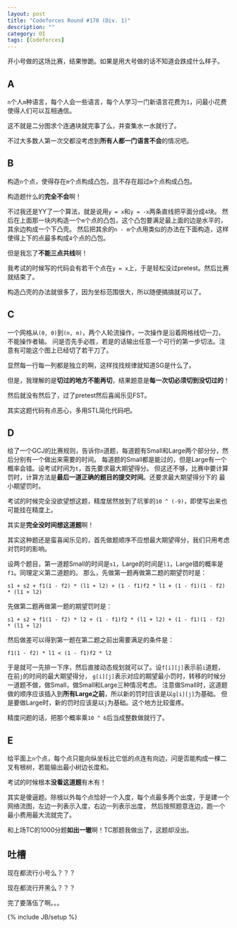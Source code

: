 ```yaml
---
layout: post
title: "Codeforces Round #170 (Div. 1)"
description: ""
category: OI
tags: [Codeforces]
---
```


开小号做的这场比赛，结果惨跪。如果是用大号做的话不知道会跌成什么样子。

## A
`n`个人`m`种语言，每个人会一些语言，每个人学习一门新语言花费为`1`，问最小花费使得人们可以互相通信。

这不就是二分图求个连通块就完事了么，并查集水一水就行了。

不过大多数人第一次交都没考虑到**所有人都一门语言不会**的情况吧。

## B
构造`n`个点，使得存在`m`个点构成凸包，且不存在超过`m`个点构成凸包。

构造题什么的**完全不会**啊！

不过我还是YY了一个算法，就是说用`y = x`和`y = -x`两条直线把平面分成`4`块。
然后在上面那一块内构造一个`m`个点的凸包，这个凸包要满足最上面的边是水平的，其余边构成一个下凸壳。
然后把其余的`n - m`个点用类似的办法在下面构造，这样使得上下的点最多构成`4`个点的凸包。

但是我忘了**不能三点共线**啊！

我考试的时候写的代码会有若干个点在`y = x`上，于是轻松没过pretest。然后比赛就结束了。

构造凸壳的办法就很多了，因为坐标范围很大，所以随便搞搞就可以了。

## C
一个网格从`(0, 0)`到`(n, m)`，两个人轮流操作，一次操作是沿着网格线切一刀，不能操作者输。
问是否先手必胜，若是的话输出任意一个可行的第一步切法。注意有可能这个图上已经切了若干刀了。

显然每一行每一列都是独立的啊，这样找找规律就知道SG是什么了。

但是，我理解的是**切过的地方不能再切**，结果题意是**每一次切必须切到没切过的**！

然后就没有然后了，过了pretest然后喜闻乐见FST。

其实这题代码有点恶心，多用STL简化代码吧。

## D
给了一个GCJ的比赛规则，告诉你`n`道题，每道题有Small和Large两个部分分，然后分别有一个做出来需要的时间。
每道题的Small都是能过的，但是Large有一个概率会错。设考试时间为`t`，首先要求最大期望得分。
但这还不够，比赛中要计算罚时，计算方法是**最后一道正确的题目的提交时间**。还要求最大期望得分下的
最小期望罚时。

考试的时候完全没欲望想这题，精度居然放到了坑爹的`10 ^ (-9)`，即使写出来也可能挂在精度上。

其实是**完全没时间想这道题**啊！

其实这种题还是蛮喜闻乐见的，首先做题顺序不应想最大期望得分，我们只用考虑对罚时的影响。

设两个题目，第一道题Small的时间是`s1`，Large的时间是`l1`，Large错的概率是`f1`。同理定义第二道题的。
那么，先做第一题再做第二题的期望罚时是：

`s1 + s2 + f1(1 - f2) * (l1 + l2) + (1 - f1)f2 * l1 + (1 - f1)(1 - f2) * (l1 + l2)`

先做第二题再做第一题的期望罚时是：

`s1 + s2 + f1(1 - f2) * l2 + (1 - f1)f2 * (l1 + l2) + (1 - f1)(1 - f2) * (l1 + l2)`

然后做差可以得到第一题在第二题之前出需要满足的条件是：

`f1(1 - f2) * l1 < (1 - f1)f2 * l2`

于是就可一先排一下序，然后直接动态规划就可以了。设`f[i][j]`表示前`i`道题，在前`j`的时间的最大期望得分，
`g[i][j]`表示对应的期望最小罚时，转移的时候分一道题不做，做Small，做Small和Large三种情况考虑。
注意做Small时，这道题做的顺序应该插入到**所有Large之前**，所以新的罚时应该是以`g[i][j]`为基础。
但是要做Large时，新的罚时应该是以`j`为基础。这个地方比较蛋疼。

精度问题的话，把那个概率乘`10 ^ 6`后当成整数做就行了。

## E
给平面上`n`个点，每个点只能向纵坐标比它低的点连有向边，问是否能构成一棵二叉有根树，若能输出最小树边长度和。

考试的时候根本**没看这道题**有木有！

其实是傻逼题。除根以外每个点恰好一个入度，每个点最多两个出度，于是建一个网络流图，左边一列表示入度，右边一列表示出度，
然后按照题意连边，跑一个最小费用最大流就完了。

和上场TC的1000分题**如出一辙**啊！TC那题我做出了，这题却没出。

## 吐槽
现在都流行小号么？？？

现在都流行开黑么？？？

完了要落伍了啊。。。

{% include JB/setup %}
